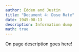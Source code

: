 ```yaml
---
author: Edden and Justin
title: "Document 4: Dose Rate"
date: 1945-08-13
description: Information dump
math: true
---
```

On page description goes here!
<!--more-->

